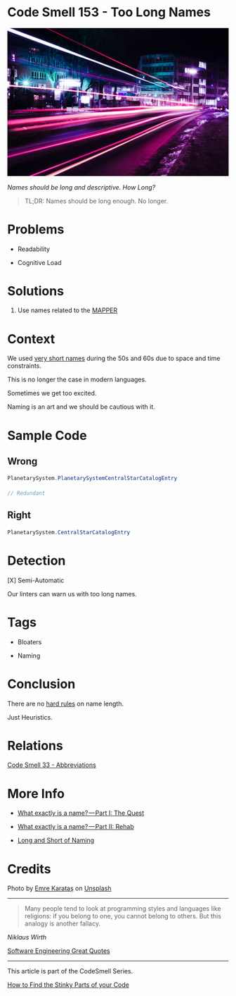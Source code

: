 # Code Smell 153 - Too Long Names

![Code Smell 153 - Too Long Names](Code%20Smell%20153%20-%20Too%20Long%20Names.jpg)

*Names should be long and descriptive. How Long?*

> TL;DR: Names should be long enough. No longer.

# Problems

- Readability

- Cognitive Load

# Solutions

1. Use names related to the [MAPPER](https://github.com/mcsee/Software-Design-Articles/tree/main/Articles/Theory/What%20is%20(wrong%20with)%20software/readme.md)

# Context

We used [very short names](https://github.com/mcsee/Software-Design-Articles/tree/main/Articles/Code%20Smells/Code%20Smell%2033%20-%20Abbreviations/readme.md) during the 50s and 60s due to space and time constraints.

This is no longer the case in modern languages.

Sometimes we get too excited.

Naming is an art and we should be cautious with it.

# Sample Code

## Wrong

<!-- [Gist Url](https://gist.github.com/mcsee/661d68a82e80799c6f9330d33c271a0b) -->

```java
PlanetarySystem.PlanetarySystemCentralStarCatalogEntry

// Redundant
```

## Right

<!-- [Gist Url](https://gist.github.com/mcsee/7da772566dee2fb79f3bfea13196ee22) -->

```java
PlanetarySystem.CentralStarCatalogEntry
```

# Detection

[X] Semi-Automatic 

Our linters can warn us with too long names.

# Tags

- Bloaters

- Naming

# Conclusion

There are no [hard rules](https://github.com/mcsee/Software-Design-Articles/tree/main/Articles/Theory/What%20exactly%20is%20a%20name%20-%20Part%20I%20The%20Quest/readme.md) on name length.

Just Heuristics.

# Relations

[Code Smell 33 - Abbreviations](https://github.com/mcsee/Software-Design-Articles/tree/main/Articles/Code%20Smells/Code%20Smell%2033%20-%20Abbreviations/readme.md)

# More Info

- [What exactly is a name? — Part I: The Quest](https://github.com/mcsee/Software-Design-Articles/tree/main/Articles/Theory/What%20exactly%20is%20a%20name%20-%20Part%20I%20The%20Quest/readme.md)

- [What exactly is a name? — Part II: Rehab](https://github.com/mcsee/Software-Design-Articles/tree/main/Articles/Theory/What%20exactly%20is%20a%20name%20-%20Part%20II%20Rehab/readme.md)

- [Long and Short of Naming](https://agileotter.blogspot.com/2009/08/long-and-short-of-naming.html)

# Credits

Photo by [Emre Karataş](https://unsplash.com/@emrekaratas) on [Unsplash](https://unsplash.com/s/photos/long)
  
* * *

> Many people tend to look at programming styles and languages like religions: if you belong to one, you cannot belong to others. But this analogy is another fallacy.

_Niklaus Wirth_

[Software Engineering Great Quotes](https://github.com/mcsee/Software-Design-Articles/tree/main/Articles/Quotes/Software%20Engineering%20Great%20Quotes/readme.md)

* * *

This article is part of the CodeSmell Series.

[How to Find the Stinky Parts of your Code](https://github.com/mcsee/Software-Design-Articles/tree/main/Articles/Code%20Smells/How%20to%20Find%20the%20Stinky%20parts%20of%20your%20Code/readme.md)